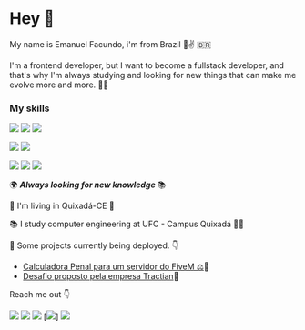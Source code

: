 # Hey 👋

My name is Emanuel Facundo, i'm from Brazil 👦✌ &#x1F1E7;&#x1F1F7;

I'm a frontend developer, but I want to become a fullstack developer, and that's why I'm always studying and looking for new things that can make me evolve more and more. 👨‍💻

### My skills

![](https://img.shields.io/badge/-ReactJs-61DAFB?logo=react&logoColor=white&style=flat) ![](https://img.shields.io/badge/-Redux-764ABC?logo=redux&logoColor=white&style=flat) ![](https://img.shields.io/badge/Node.js-43853D?style=flat&logo=node.js&logoColor=white)

![](https://img.shields.io/badge/-JavaScript-F7DF1E?logo=javascript&logoColor=white) ![](https://img.shields.io/badge/-TypeScript-3178C6?logo=typescript&logoColor=white)

![](https://img.shields.io/badge/-HTML-E34F26?logo=html5&logoColor=white) ![](https://img.shields.io/badge/-CSS-1572B6?logo=css3&logoColor=white) ![](https://img.shields.io/badge/-Sass-CC6699?logo=sass&logoColor=white)

🌍 ***Always looking for new knowledge*** 📚

📍 I'm living in Quixadá-CE 	🐔

📚 I study computer engineering at UFC - Campus Quixadá 👨‍💻

🚀 Some projects currently being deployed. 👇
* [Calculadora Penal para um servidor do FiveM ⚖](https://calculadora-penal-cddrp.vercel.app/)🚀
* [Desafio proposto pela empresa Tractian](https://desafio-tractian-by-emanuelf.vercel.app/)🚀

Reach me out 👇

[![](https://img.shields.io/badge/-@__manel.f-E4405F?style=flat&logo=instagram&logoColor=white&link=https://www.instagram.com/_manel.f/?hl=pt-br)](https://www.instagram.com/_manel.f/?hl=pt-br) [![](https://img.shields.io/badge/-Emanuel_Facundo-0077B5?style=flat&logo=linkedin&logoColor=white&link=https://www.linkedin.com/in/emanuelfacundo/)](https://www.linkedin.com/in/emanuelfacundo/) [![](https://img.shields.io/badge/-emanuel.facundo14@gmail.com-D14836?style=flat&logo=gmail&logoColor=white&link=mailto:emanuel.facundo14@gmail.com)](mailto:emanuel.facundo14@gmail.com) [![](https://img.shields.io/badge/Discord-7289DA?style=for-the-badge&logo=discord&logoColor=white)] ![](https://img.shields.io/badge/-CREEDgg_3937-7289DA?style=flat&logo=discord&logoColor=white)

<!--
**EmanuelFacundo/EmanuelFacundo** is a ✨ _special_ ✨ repository because its `README.md` (this file) appears on your GitHub profile.

Here are some ideas to get you started:

- 🔭 I’m currently working on ...
- 🌱 I’m currently learning ...
- 👯 I’m looking to collaborate on ...
- 🤔 I’m looking for help with ...
- 💬 Ask me about ...
- 📫 How to reach me: ...
- 😄 Pronouns: ...
- ⚡ Fun fact: ...
-->
